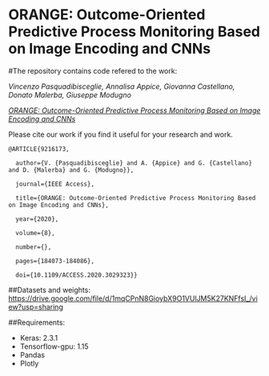 # ORANGE: Outcome-Oriented Predictive Process Monitoring Based on Image Encoding and CNNs

#The repository contains code refered to the work:

*Vincenzo Pasquadibisceglie, Annalisa Appice, Giovanna Castellano, Donato Malerba, Giuseppe Modugno*

[*ORANGE: Outcome-Oriented Predictive Process Monitoring Based on Image Encoding and CNNs*](https://ieeexplore.ieee.org/abstract/document/9325056)

Please cite our work if you find it useful for your research and work.
```
@ARTICLE{9216173,

  author={V. {Pasquadibisceglie} and A. {Appice} and G. {Castellano} and D. {Malerba} and G. {Modugno}},

  journal={IEEE Access}, 

  title={ORANGE: Outcome-Oriented Predictive Process Monitoring Based on Image Encoding and CNNs}, 

  year={2020},

  volume={8},

  number={},

  pages={184073-184086},

  doi={10.1109/ACCESS.2020.3029323}}
```

##Datasets and weights:
https://drive.google.com/file/d/1mqCPnN8GioybX9O1VUlJM5K27KNFfsI_/view?usp=sharing

##Requirements:
- Keras: 2.3.1
- Tensorflow-gpu: 1.15
- Pandas 
- Plotly
